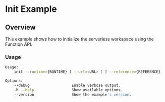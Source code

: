 # Init Example

## Overview

This example shows how to initialize the serverless workspace using the Function API.

### Usage

```bash
Usage:
	init --runtime={RUNTIME} [ --url=<URL> ] [ --reference={REFERENCE} ] [ --base-dir={PATH} ] [ --dir={DIR} ] [ options ]

Options:
	--debug                   Enable verbose output.
	-h --help                 Show available options.
	--version                 Show the example's version. 
```
